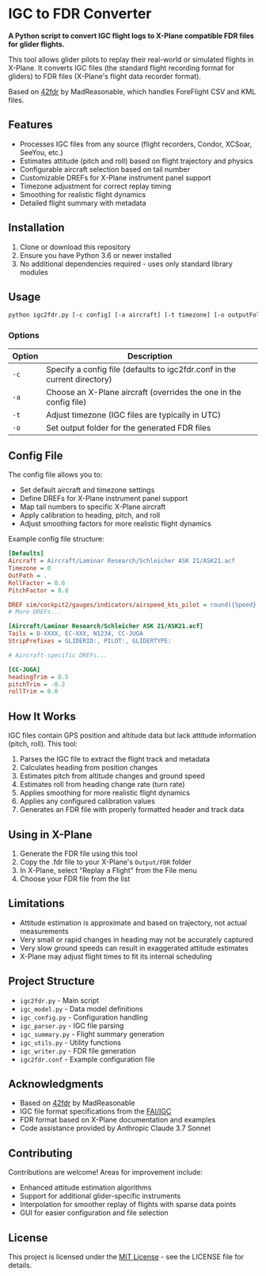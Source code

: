 # IGC to FDR Converter

**A Python script to convert IGC flight logs to X-Plane compatible FDR files for glider flights.**

This tool allows glider pilots to replay their real-world or simulated flights in X-Plane. It converts IGC files (the standard flight recording format for gliders) to FDR files (X-Plane's flight data recorder format).

Based on [42fdr](https://github.com/MadReasonable/42fdr) by MadReasonable, which handles ForeFlight CSV and KML files.

## Features

- Processes IGC files from any source (flight recorders, Condor, XCSoar, SeeYou, etc.)
- Estimates attitude (pitch and roll) based on flight trajectory and physics
- Configurable aircraft selection based on tail number
- Customizable DREFs for X-Plane instrument panel support
- Timezone adjustment for correct replay timing
- Smoothing for realistic flight dynamics
- Detailed flight summary with metadata

## Installation

1. Clone or download this repository
2. Ensure you have Python 3.6 or newer installed
3. No additional dependencies required - uses only standard library modules

## Usage

```bash
python igc2fdr.py [-c config] [-a aircraft] [-t timezone] [-o outputFolder] file.igc [file2.igc ...]
```

### Options

| Option | Description |
|--------|-------------|
| `-c`   | Specify a config file (defaults to igc2fdr.conf in the current directory) |
| `-a`   | Choose an X-Plane aircraft (overrides the one in the config file) |
| `-t`   | Adjust timezone (IGC files are typically in UTC) |
| `-o`   | Set output folder for the generated FDR files |

## Config File

The config file allows you to:

- Set default aircraft and timezone settings
- Define DREFs for X-Plane instrument panel support
- Map tail numbers to specific X-Plane aircraft
- Apply calibration to heading, pitch, and roll
- Adjust smoothing factors for more realistic flight dynamics

Example config file structure:

```ini
[Defaults]
Aircraft = Aircraft/Laminar Research/Schleicher ASK 21/ASK21.acf
Timezone = 0
OutPath = .
RollFactor = 0.6
PitchFactor = 0.8

DREF sim/cockpit2/gauges/indicators/airspeed_kts_pilot = round({Speed}, 4), 1.0, IAS
# More DREFs...

[Aircraft/Laminar Research/Schleicher ASK 21/ASK21.acf]
Tails = D-XXXX, EC-XXX, N1234, CC-JUGA
StripPrefixes = GLIDERID:, PILOT:, GLIDERTYPE:

# Aircraft-specific DREFs...

[CC-JUGA]
headingTrim = 0.5
pitchTrim = -0.2
rollTrim = 0.0
```

## How It Works

IGC files contain GPS position and altitude data but lack attitude information (pitch, roll). This tool:

1. Parses the IGC file to extract the flight track and metadata
2. Calculates heading from position changes
3. Estimates pitch from altitude changes and ground speed
4. Estimates roll from heading change rate (turn rate)
5. Applies smoothing for more realistic flight dynamics
6. Applies any configured calibration values
7. Generates an FDR file with properly formatted header and track data

## Using in X-Plane

1. Generate the FDR file using this tool
2. Copy the .fdr file to your X-Plane's `Output/FDR` folder
3. In X-Plane, select "Replay a Flight" from the File menu
4. Choose your FDR file from the list

## Limitations

- Attitude estimation is approximate and based on trajectory, not actual measurements
- Very small or rapid changes in heading may not be accurately captured
- Very slow ground speeds can result in exaggerated attitude estimates
- X-Plane may adjust flight times to fit its internal scheduling

## Project Structure

- `igc2fdr.py` - Main script
- `igc_model.py` - Data model definitions
- `igc_config.py` - Configuration handling
- `igc_parser.py` - IGC file parsing
- `igc_summary.py` - Flight summary generation
- `igc_utils.py` - Utility functions
- `igc_writer.py` - FDR file generation
- `igc2fdr.conf` - Example configuration file

## Acknowledgments

- Based on [42fdr](https://github.com/MadReasonable/42fdr) by MadReasonable
- IGC file format specifications from the [FAI/IGC](https://www.fai.org/igc-documents)
- FDR format based on X-Plane documentation and examples
- Code assistance provided by Anthropic Claude 3.7 Sonnet

## Contributing

Contributions are welcome! Areas for improvement include:
- Enhanced attitude estimation algorithms
- Support for additional glider-specific instruments
- Interpolation for smoother replay of flights with sparse data points
- GUI for easier configuration and file selection

## License

This project is licensed under the [MIT License](LICENSE) - see the LICENSE file for details.
